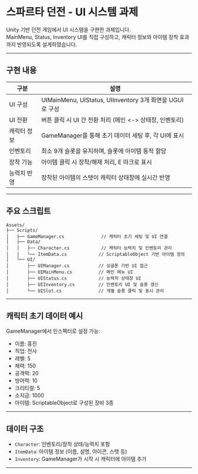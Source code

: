 # 스파르타 던전 - UI 시스템 과제

Unity 기반 던전 게임에서 UI 시스템을 구현한 과제입니다.  
MainMenu, Status, Inventory UI를 직접 구성하고, 캐릭터 정보와 아이템 장착 효과까지 반영되도록 설계하였습니다.

---

## 구현 내용

| 구분        | 설명 |
|-------------|------|
| UI 구성     | UIMainMenu, UIStatus, UIInventory 3개 화면을 UGUI로 구성 |
| UI 전환     | 버튼 클릭 시 UI 간 전환 처리 (메인 <-> 상태창, 인벤토리) |
| 캐릭터 정보 | GameManager를 통해 초기 데이터 세팅 후, 각 UI에 표시 |
| 인벤토리    | 최소 9개 슬롯을 유지하며, 슬롯에 아이템 동적 할당 |
| 장착 기능   | 아이템 클릭 시 장착/해제 처리, E 마크로 표시 |
| 능력치 반영 | 장착된 아이템의 스탯이 캐릭터 상태창에 실시간 반영 |

---

## 주요 스크립트

```
Assets/
├── Scripts/
│   ├── GameManager.cs              // 캐릭터 초기 세팅 및 UI 연결
│   ├── Data/
│   │   ├── Character.cs            // 캐릭터 능력치 및 인벤토리 관리
│   │   └── ItemData.cs            // ScriptableObject 기반 아이템 정의
│   └── UI/
│       ├── UIManager.cs           // 싱글톤 기반 UI 접근
│       ├── UIMainMenu.cs          // 메인 메뉴 UI
│       ├── UIStatus.cs            // 능력치 상태창 UI
│       ├── UIInventory.cs         // 인벤토리 UI 및 슬롯 갱신
│       └── UISlot.cs              // 개별 슬롯 클릭 및 표시 관리
```

---

## 캐릭터 초기 데이터 예시

GameManager에서 인스펙터로 설정 가능:

- 이름: 홍진  
- 직업: 전사  
- 레벨: 5  
- 체력: 150  
- 공격력: 20  
- 방어력: 10  
- 크리티컬: 5  
- 소지금: 1000  
- 아이템: ScriptableObject로 구성된 장비 3종

---

## 데이터 구조

- `Character`: 인벤토리/장착 상태/능력치 포함
- `ItemData`: 아이템 정보 (이름, 설명, 아이콘, 스탯 등)
- `Inventory`: GameManager가 시작 시 캐릭터에 아이템 추가

---

